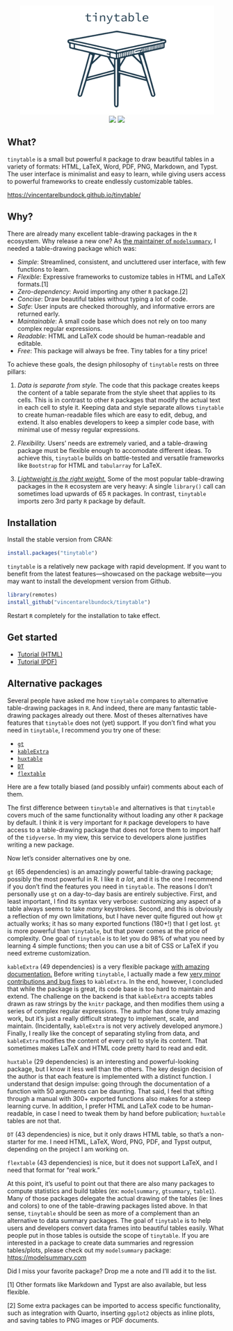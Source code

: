 

<p align="center">
<img src="man/figures/gallery/tinytable_gallery.gif" height = "250" class = "center">
<br> <!-- badges: start -->
<a href = "https://github.com/vincentarelbundock/tinytable/blob/main/LICENSE.md" target = "_blank"><img src="https://img.shields.io/badge/license-GPLv3-blue"></a>
<a href = "https://vincentarelbundock.github.io/tinytable/" target = "_blank"><img src="https://img.shields.io/static/v1?label=Website&message=Visit&color=blue"></a>
<!-- badges: end -->
</p>

## What?

`tinytable` is a small but powerful `R` package to draw beautiful tables
in a variety of formats: HTML, LaTeX, Word, PDF, PNG, Markdown, and
Typst. The user interface is minimalist and easy to learn, while giving
users access to powerful frameworks to create endlessly customizable
tables.

<https://vincentarelbundock.github.io/tinytable/>

## Why?

There are already many excellent table-drawing packages in the `R`
ecosystem. Why release a new one? As [the maintainer of
`modelsummary`](https://modelsummary.com), I needed a table-drawing
package which was:

-   *Simple*: Streamlined, consistent, and uncluttered user interface,
    with few functions to learn.
-   *Flexible*: Expressive frameworks to customize tables in HTML and
    LaTeX formats.[1]
-   *Zero-dependency*: Avoid importing any other `R` package.[2]
-   *Concise*: Draw beautiful tables without typing a lot of code.
-   *Safe*: User inputs are checked thoroughly, and informative errors
    are returned early.
-   *Maintainable*: A small code base which does not rely on too many
    complex regular expressions.
-   *Readable*: HTML and LaTeX code should be human-readable and
    editable.
-   *Free*: This package will always be free. Tiny tables for a tiny
    price!

To achieve these goals, the design philosophy of `tinytable` rests on
three pillars:

1.  *Data is separate from style.* The code that this package creates
    keeps the content of a table separate from the style sheet that
    applies to its cells. This is in contrast to other `R` packages that
    modify the actual text in each cell to style it. Keeping data and
    style separate allows `tinytable` to create human-readable files
    which are easy to edit, debug, and extend. It also enables
    developers to keep a simpler code base, with minimal use of messy
    regular expressions.

2.  *Flexibility.* Users’ needs are extremely varied, and a
    table-drawing package must be flexible enough to accomodate
    different ideas. To achieve this, `tinytable` builds on
    battle-tested and versatile frameworks like `Bootstrap` for HTML and
    `tabularray` for LaTeX.

3.  [*Lightweight is the right weight.*](https://www.tinyverse.org/)
    Some of the most popular table-drawing packages in the `R` ecosystem
    are very heavy: A single `library()` call can sometimes load upwards
    of 65 `R` packages. In contrast, `tinytable` imports zero 3rd party
    `R` package by default.

## Installation

Install the stable version from CRAN:

``` r
install.packages("tinytable")
```

`tinytable` is a relatively new package with rapid development. If you
want to benefit from the latest features—showcased on the package
website—you may want to install the development version from Github.

``` r
library(remotes)
install_github("vincentarelbundock/tinytable")
```

Restart `R` completely for the installation to take effect.

## Get started

-   [Tutorial
    (HTML)](https://vincentarelbundock.github.io/tinytable/vignettes/tutorial.html)
-   [Tutorial
    (PDF)](https://vincentarelbundock.github.io/tinytable/vignettes/tutorial.pdf)

## Alternative packages

Several people have asked me how `tinytable` compares to alternative
table-drawing packages in `R`. And indeed, there are many fantastic
table-drawing packages already out there. Most of theses alternatives
have features that `tinytable` does not (yet) support. If you don’t find
what you need in `tinytable`, I recommend you try one of these:

-   [`gt`](https://gt.rstudio.com)
-   [`kableExtra`](https://haozhu233.github.io/kableExtra/)
-   [`huxtable`](https://hughjonesd.github.io/huxtable/)
-   [`DT`](https://rstudio.github.io/DT/)
-   [`flextable`](https://davidgohel.github.io/flextable/)

Here are a few totally biased (and possibly unfair) comments about each
of them.

The first difference between `tinytable` and alternatives is that
`tinytable` covers much of the same functionality without loading any
other `R` package by default. I think it is very important for `R`
package developers to have access to a table-drawing package that does
not force them to import half of the `tidyverse`. In my view, this
service to developers alone justifies writing a new package.

Now let’s consider alternatives one by one.

`gt` (65 dependencies) is an amazingly powerful table-drawing package;
possibly the most powerful in R. I like it *a lot*, and it is the one I
recommend if you don’t find the features you need in `tinytable`. The
reasons I don’t personally use `gt` on a day-to-day basis are entirely
subjective. First, and least important, I find its syntax very verbose:
customizing any aspect of a table always seems to take *many*
keystrokes. Second, and this is obviously a reflection of my own
limitations, but I have never quite figured out how `gt` actually works;
it has so many exported functions (180+!) that I get lost. `gt` is more
powerful than `tinytable`, but that power comes at the price of
complexity. One goal of `tinytable` is to let you do 98% of what you
need by learning 4 simple functions; then you can use a bit of CSS or
LaTeX if you need extreme customization.

`kableExtra` (49 dependencies) is a very flexible package [with amazing
documentation.](http://haozhu233.github.io/kableExtra/) Before writing
`tinytable`, I actually made a few [very minor contributions and bug
fixes](https://github.com/haozhu233/kableExtra/graphs/contributors) to
`kableExtra`. In the end, however, I concluded that while the package is
great, its code base is too hard to maintain and extend. The challenge
on the backend is that `kableExtra` accepts tables drawn as raw strings
by the `knitr` package, and then modifies them using a series of complex
regular expressions. The author has done truly amazing work, but it’s
just a really difficult strategy to implement, scale, and maintain.
(Incidentally, `kableExtra` is not very actively developed anymore.)
Finally, I really like the concept of separating styling from data, and
`kableExtra` modifies the content of every cell to style its content.
That sometimes makes LaTeX and HTML code pretty hard to read and edit.

`huxtable` (29 dependencies) is an interesting and powerful-looking
package, but I know it less well than the others. The key design
decision of the author is that each feature is implemented with a
distinct function. I understand that design impulse: going through the
documentation of a function with 50 arguments can be daunting. That
said, I feel that sifting through a manual with 300+ exported functions
also makes for a steep learning curve. In addition, I prefer HTML and
LaTeX code to be human-readable, in case I need to tweak them by hand
before publication; `huxtable` tables are not that.

`DT` (43 dependencies) is nice, but it only draws HTML table, so that’s
a non-starter for me. I need HTML, LaTeX, Word, PNG, PDF, and Typst
output, depending on the project I am working on.

`flextable` (43 dependencies) is nice, but it does not support LaTeX,
and I need that format for “real work.”

At this point, it’s useful to point out that there are also many
packages to compute statistics and build tables (ex: `modelsummary`,
`gtsummary`, `table1`). Many of those packages delegate the actual
drawing of the tables (ie: lines and colors) to one of the table-drawing
packages listed above. In that sense, `tinytable` should be seen as more
of a complement than an alternative to data summary packages. The goal
of `tinytable` is to help users and developers convert data frames into
beautiful tables easily. What people put in those tables is outside the
scope of `tinytable`. If you are interested in a package to create data
summaries and regression tables/plots, please check out my
`modelsummary` package: <https://modelsummary.com>

Did I miss your favorite package? Drop me a note and I’ll add it to the
list.

[1] Other formats like Markdown and Typst are also available, but less
flexible.

[2] Some extra packages can be imported to access specific
functionality, such as integration with Quarto, inserting `ggplot2`
objects as inline plots, and saving tables to PNG images or PDF
documents.
